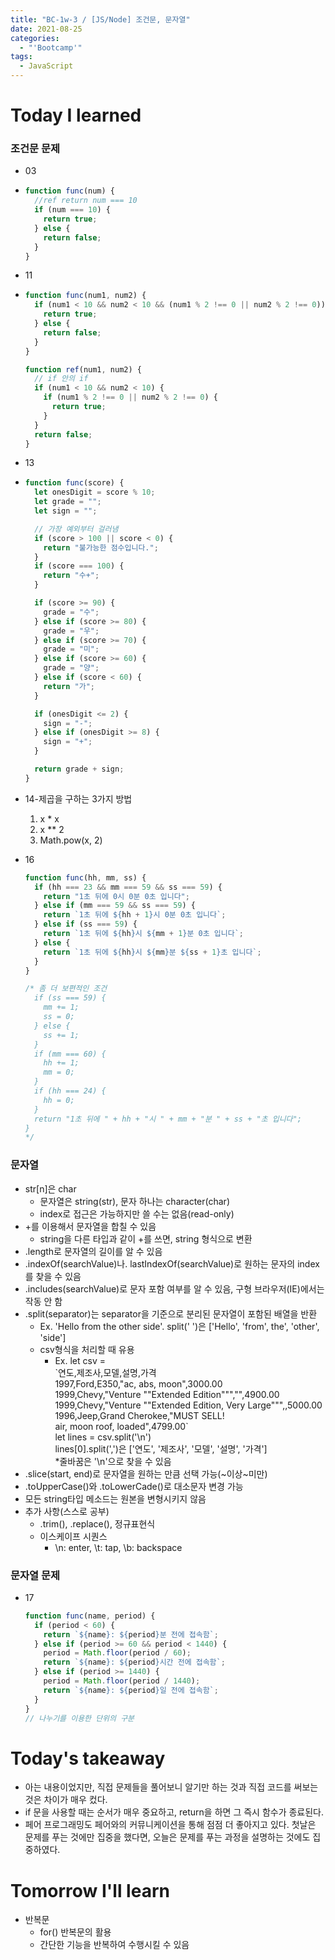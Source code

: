 ```yaml
---
title: "BC-1w-3 / [JS/Node] 조건문, 문자열"
date: 2021-08-25
categories:
  - "'Bootcamp'"
tags:
  - JavaScript
---
```


# Today I learned

### 조건문 문제

- 03
- ```js
  function func(num) {
    //ref return num === 10
    if (num === 10) {
      return true;
    } else {
      return false;
    }
  }
  ```

- 11
- ```js
  function func(num1, num2) {
    if (num1 < 10 && num2 < 10 && (num1 % 2 !== 0 || num2 % 2 !== 0)) {
      return true;
    } else {
      return false;
    }
  }

  function ref(num1, num2) {
    // if 안의 if
    if (num1 < 10 && num2 < 10) {
      if (num1 % 2 !== 0 || num2 % 2 !== 0) {
        return true;
      }
    }
    return false;
  }
  ```

- 13
- ```js
  function func(score) {
    let onesDigit = score % 10;
    let grade = "";
    let sign = "";

    // 가장 예외부터 걸러냄
    if (score > 100 || score < 0) {
      return "불가능한 점수입니다.";
    }
    if (score === 100) {
      return "수+";
    }

    if (score >= 90) {
      grade = "수";
    } else if (score >= 80) {
      grade = "우";
    } else if (score >= 70) {
      grade = "미";
    } else if (score >= 60) {
      grade = "양";
    } else if (score < 60) {
      return "가";
    }

    if (onesDigit <= 2) {
      sign = "-";
    } else if (onesDigit >= 8) {
      sign = "+";
    }

    return grade + sign;
  }
  ```

- 14-제곱을 구하는 3가지 방법

  1. x \* x
  2. x \*\* 2
  3. Math.pow(x, 2)

- 16

  ```js
  function func(hh, mm, ss) {
    if (hh === 23 && mm === 59 && ss === 59) {
      return "1초 뒤에 0시 0분 0초 입니다";
    } else if (mm === 59 && ss === 59) {
      return `1초 뒤에 ${hh + 1}시 0분 0초 입니다`;
    } else if (ss === 59) {
      return `1초 뒤에 ${hh}시 ${mm + 1}분 0초 입니다`;
    } else {
      return `1초 뒤에 ${hh}시 ${mm}분 ${ss + 1}초 입니다`;
    }
  }

  /* 좀 더 보편적인 조건
    if (ss === 59) {
      mm += 1;
      ss = 0;
    } else {
      ss += 1;
    }
    if (mm === 60) {
      hh += 1;
      mm = 0;
    }
    if (hh === 24) {
      hh = 0;
    }
    return "1초 뒤에 " + hh + "시 " + mm + "분 " + ss + "초 입니다";
  }
  */
  ```

### 문자열

- str\[n\]은 char
  - 문자열은 string(str), 문자 하나는 character(char)
  - index로 접근은 가능하지만 쓸 수는 없음(read-only)
- +를 이용해서 문자열을 합칠 수 있음
  - string을 다른 타입과 같이 +를 쓰면, string 형식으로 변환
- .length로 문자열의 길이를 알 수 있음
- .indexOf(searchValue)나. lastIndexOf(searchValue)로 원하는 문자의 index를 찾을 수 있음
- .includes(searchValue)로 문자 포함 여부를 알 수 있음, 구형 브라우저(IE)에서는 작동 안 함
- .split(separator)는 separator을 기준으로 분리된 문자열이 포함된 배열을 반환
  - Ex. 'Hello from the other side'. split(' ')은 \['Hello', 'from', the', 'other', 'side'\]
  - csv형식을 처리할 때 유용
    - Ex. let csv =  
      \`연도,제조사,모델,설명,가격  
      1997,Ford,E350,"ac, abs, moon",3000.00  
      1999,Chevy,"Venture ""Extended Edition""","",4900.00  
      1999,Chevy,"Venture ""Extended Edition, Very Large""",,5000.00  
      1996,Jeep,Grand Cherokee,"MUST SELL!  
      air, moon roof, loaded",4799.00\`  
      let lines = csv.split('\\n')  
      lines\[0\].split(',')은 \['연도', '제조사', '모델', '설명', '가격'\]  
      \*줄바꿈은 '\\n'으로 찾을 수 있음
- .slice(start, end)로 문자열을 원하는 만큼 선택 가능(~이상~미만)
- .toUpperCase()와 .toLowerCade()로 대소문자 변경 가능
- 모든 string타입 메소드는 원본을 변형시키지 않음
- 추가 사항(스스로 공부)
  - .trim(), .replace(), 정규표현식
  - 이스케이프 시퀀스
    - \\n: enter, \\t: tap, \\b: backspace

### 문자열 문제

- 17

  ```js
  function func(name, period) {
    if (period < 60) {
      return `${name}: ${period}분 전에 접속함`;
    } else if (period >= 60 && period < 1440) {
      period = Math.floor(period / 60);
      return `${name}: ${period}시간 전에 접속함`;
    } else if (period >= 1440) {
      period = Math.floor(period / 1440);
      return `${name}: ${period}일 전에 접속함`;
    }
  }
  // 나누기를 이용한 단위의 구분​
  ```

# Today's takeaway

- 아는 내용이었지만, 직접 문제들을 풀어보니 알기만 하는 것과 직접 코드를 써보는 것은 차이가 매우 컸다.
- if 문을 사용할 때는 순서가 매우 중요하고, return을 하면 그 즉시 함수가 종료된다.
- 페어 프로그래밍도 페어와의 커뮤니케이션을 통해 점점 더 좋아지고 있다. 첫날은 문제를 푸는 것에만 집중을 했다면, 오늘은 문제를 푸는 과정을 설명하는 것에도 집중하였다.

# Tomorrow I'll learn

- 반복문
  - for() 반복문의 활용
  - 간단한 기능을 반복하여 수행시킬 수 있음
